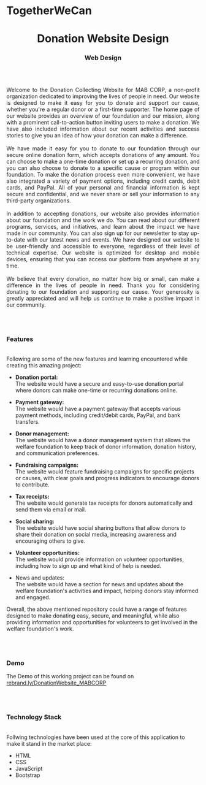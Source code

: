 # TogetherWeCan



<h1 align="center">
  Donation Website Design
</h1>

<h3 align="center">
  Web Design
</h3>


<br><br>

<p align="justify">
Welcome to the Donation Collecting Website for MAB CORP, a non-profit organization dedicated to improving the lives of people in need. Our website is designed to make it easy for you to donate and support our cause, whether you're a regular donor or a first-time supporter.
The home page of our website provides an overview of our foundation and our mission, along with a prominent call-to-action button inviting users to make a donation. We have also included information about our recent activities and success stories to give you an idea of how your donation can make a difference.
<br><br>
We have made it easy for you to donate to our foundation through our secure online donation form, which accepts donations of any amount. You can choose to make a one-time donation or set up a recurring donation, and you can also choose to donate to a specific cause or program within our foundation.
To make the donation process even more convenient, we have also integrated a variety of payment options, including credit cards, debit cards, and PayPal. All of your personal and financial information is kept secure and confidential, and we never share or sell your information to any third-party organizations. 
<br><br>
In addition to accepting donations, our website also provides information about our foundation and the work we do. You can read about our different programs, services, and initiatives, and learn about the impact we have made in our community. You can also sign up for our newsletter to stay up-to-date with our latest news and events.
We have designed our website to be user-friendly and accessible to everyone, regardless of their level of technical expertise. Our website is optimized for desktop and mobile devices, ensuring that you can access our platform from anywhere at any time.
<br><br>
We believe that every donation, no matter how big or small, can make a difference in the lives of people in need. Thank you for considering donating to our foundation and supporting our cause. Your generosity is greatly appreciated and will help us continue to make a positive impact in our community.
</p>


<br><br>
<!-- ................................................................................................................................. -->


### Features
<br>
Following are some of the new features and learning encountered while creating this amazing project:

- <b>Donation portal:</b><br> The website would have a secure and easy-to-use donation portal where donors can make one-time or recurring donations online.

- <b>Payment gateway:</b><br> The website would have a payment gateway that accepts various payment methods, including credit/debit cards, PayPal, and bank transfers.

- <b>Donor management:</b><br> The website would have a donor management system that allows the welfare foundation to keep track of donor information, donation history, and communication preferences.

- <b>Fundraising campaigns:</b><br> The website would feature fundraising campaigns for specific projects or causes, with clear goals and progress indicators to encourage donors to contribute.

- <b>Tax receipts:</b><br> The website would generate tax receipts for donors automatically and send them via email or mail.

- <b>Social sharing:</b><br> The website would have social sharing buttons that allow donors to share their donation on social media, increasing awareness and encouraging others to give.

- <b>Volunteer opportunities:</b><br> The website would provide information on volunteer opportunities, including how to sign up and what kind of help is needed.

- News and updates:</b><br> The website would have a section for news and updates about the welfare foundation's activities and impact, helping donors stay informed and engaged.

Overall, the above mentioned repository could have a range of features designed to make donating easy, secure, and meaningful, while also providing information and opportunities for volunteers to get involved in the welfare foundation's work.

<br><br>
<!-- ................................................................................................................................. -->



### Demo
<p align="justify">
  The Demo of this working project can be found on <br>
  <a href="https://rebrand.ly/DonationWebsite_MABCORP">rebrand.ly/DonationWebsite_MABCORP</a>
</p>


<br><br>
<!-- ................................................................................................................................. -->



### Technology Stack
<br>
Follwing technologies have been used at the core of this application to make it stand in the market place:

- HTML
- CSS
- JavaScript
- Bootstrap


<br><br>
<!-- ................................................................................................................................. -->
